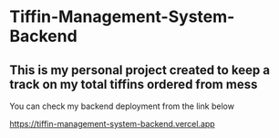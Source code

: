 # Tiffin-Management-System-Backend

## This is my personal project created to keep a track on my total tiffins ordered from mess

You can check my backend deployment from the link below

https://tiffin-management-system-backend.vercel.app
